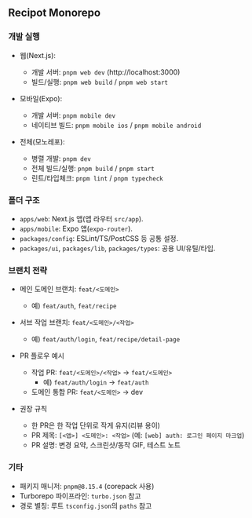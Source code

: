 ## Recipot Monorepo

### 개발 실행

- 웹(Next.js):

  - 개발 서버: `pnpm web dev` (http://localhost:3000)
  - 빌드/실행: `pnpm web build` / `pnpm web start`

- 모바일(Expo):

  - 개발 서버: `pnpm mobile dev`
  - 네이티브 빌드: `pnpm mobile ios` / `pnpm mobile android`

- 전체(모노레포):

  - 병렬 개발: `pnpm dev`
  - 전체 빌드/실행: `pnpm build` / `pnpm start`
  - 린트/타입체크: `pnpm lint` / `pnpm typecheck`

### 폴더 구조

- `apps/web`: Next.js 앱(앱 라우터 `src/app`).
- `apps/mobile`: Expo 앱(`expo-router`).
- `packages/config`: ESLint/TS/PostCSS 등 공통 설정.
- `packages/ui`, `packages/lib`, `packages/types`: 공용 UI/유틸/타입.

### 브랜치 전략

- 메인 도메인 브랜치: `feat/<도메인>`

  - 예) `feat/auth`, `feat/recipe`

- 서브 작업 브랜치: `feat/<도메인>/<작업>`

  - 예) `feat/auth/login`, `feat/recipe/detail-page`

- PR 플로우 예시

  - 작업 PR: `feat/<도메인>/<작업>` → `feat/<도메인>`
    - 예) `feat/auth/login` → `feat/auth`
  - 도메인 통합 PR: `feat/<도메인>` → dev

- 권장 규칙

  - 한 PR은 한 작업 단위로 작게 유지(리뷰 용이)
  - PR 제목: `[<앱>] <도메인>: <작업>` (예: `[web] auth: 로그인 페이지 마크업`)
  - PR 설명: 변경 요약, 스크린샷/동작 GIF, 테스트 노트

### 기타

- 패키지 매니저: `pnpm@8.15.4` (corepack 사용)
- Turborepo 파이프라인: `turbo.json` 참고
- 경로 별칭: 루트 `tsconfig.json`의 `paths` 참고
